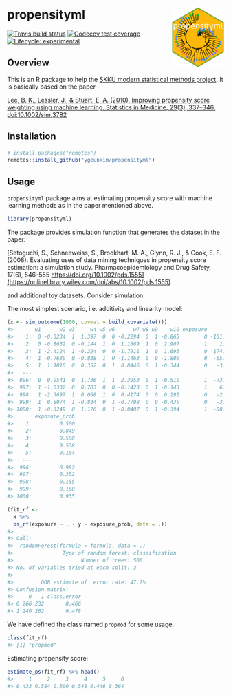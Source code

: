 
# propensityml <a href='https://github.com/ygeunkim/propensityml'><img src='man/figures/logo.png' align="right" height="139" /></a>

<!-- badges: start -->

[![Travis build
status](https://travis-ci.com/ygeunkim/propensityml.svg?branch=master)](https://travis-ci.com/ygeunkim/propensityml)
[![Codecov test
coverage](https://codecov.io/gh/ygeunkim/propensityml/branch/master/graph/badge.svg)](https://codecov.io/gh/ygeunkim/propensityml?branch=master)
[![Lifecycle:
experimental](https://img.shields.io/badge/lifecycle-experimental-orange.svg)](https://www.tidyverse.org/lifecycle/#experimental)
<!-- badges: end -->

## Overview

This is an R package to help the [SKKU modern statistical methods
project](https://github.com/ygeunkim/psweighting-ml). It is basically
based on the paper

[Lee, B. K., Lessler, J., & Stuart, E. A. (2010). Improving propensity
score weighting using machine learning. Statistics in
Medicine, 29(3), 337–346.
doi:10.1002/sim.3782](https://onlinelibrary.wiley.com/doi/abs/10.1002/sim.3782)

## Installation

``` r
# install.packages("remotes")
remotes::install_github("ygeunkim/propensityml")
```

## Usage

`propensityml` package aims at estimating propensity score with machine
learning methods as in the paper mentioned above.

``` r
library(propensityml)
```

The package provides simulation function that generates the dataset in
the paper:

[Setoguchi, S., Schneeweiss, S., Brookhart, M. A., Glynn, R. J., & Cook,
E. F. (2008). Evaluating uses of data mining techniques in propensity
score estimation: a simulation study. Pharmacoepidemiology and Drug
Safety, 17(6), 546–555
https://doi.org/10.1002/pds.1555](https://onlinelibrary.wiley.com/doi/abs/10.1002/pds.1555)

and additional toy datasets. Consider simulation.

The most simplest scenario, i.e. additivity and linearity model:

``` r
(x <- sim_outcome(1000, covmat = build_covariate()))
#>       w1      w2 w3     w4 w5 w6      w7 w8 w9    w10 exposure       y
#>    1:  0 -0.0234  1  1.397  0  0 -0.2294  0  1 -0.865        0 -101.50
#>    2:  0 -0.8632  0 -0.144  1  0  1.1669  1  0  2.907        1    1.41
#>    3:  1 -2.4124  1 -0.224  0  0 -1.7911  1  0  1.695        0  174.52
#>    4:  1 -0.7639  0 -0.838  1  0 -1.1463  0  0 -1.809        0  -65.72
#>    5:  1  1.1810  0  0.352  0  1  0.8446  0  1 -0.344        0   -3.22
#>   ---                                                                 
#>  996:  0  0.9541  0  1.736  1  1  2.3953  0  1 -0.510        1  -73.39
#>  997:  1 -1.0332  0  0.703  0  0 -0.1423  0  1 -0.143        1    6.69
#>  998:  1 -2.3697  1  0.068  1  0  0.4174  0  0  0.291        0   -2.68
#>  999:  1  0.8074  1 -0.834  0  1 -0.7798  0  0 -0.430        0   -3.21
#> 1000:  1 -0.3249  0  1.176  0  1 -0.0487  0  1 -0.394        1  -88.73
#>       exposure_prob
#>    1:         0.500
#>    2:         0.849
#>    3:         0.588
#>    4:         0.538
#>    5:         0.104
#>   ---              
#>  996:         0.992
#>  997:         0.352
#>  998:         0.155
#>  999:         0.168
#> 1000:         0.935
```

``` r
(fit_rf <- 
  x %>% 
  ps_rf(exposure ~ . - y - exposure_prob, data = .))
#> 
#> Call:
#>  randomForest(formula = formula, data = .) 
#>                Type of random forest: classification
#>                      Number of trees: 500
#> No. of variables tried at each split: 3
#> 
#>         OOB estimate of  error rate: 47.2%
#> Confusion matrix:
#>     0   1 class.error
#> 0 266 232       0.466
#> 1 240 262       0.478
```

We have defined the class named `propmod` for some usage.

``` r
class(fit_rf)
#> [1] "propmod"
```

Estimating propensity score:

``` r
estimate_ps(fit_rf) %>% head()
#>     1     2     3     4     5     6 
#> 0.433 0.584 0.500 0.548 0.446 0.364
```

